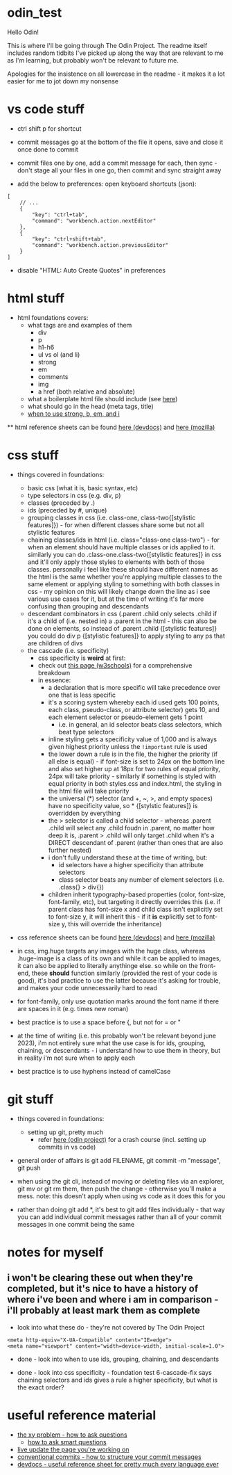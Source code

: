 # odin_test
Hello Odin!

This is where I'll be going through The Odin Project. The readme itself includes random tidbits I've picked up along the way that are relevant to me as I'm learning, but probably won't be relevant to future me.

Apologies for the insistence on all lowercase in the readme - it makes it a lot easier for me to jot down my nonsense

# vs code stuff
* ctrl shift p for shortcut

* commit messages go at the bottom of the file it opens, save and close it once done to commit

* commit files one by one, add a commit message for each, then sync - don't stage all your files in one go, then commit and sync straight away

* add the below to preferences: open keyboard shortcuts (json):
```
[
    // ...
    {
        "key": "ctrl+tab",
        "command": "workbench.action.nextEditor"
    },
    {
        "key": "ctrl+shift+tab",
        "command": "workbench.action.previousEditor"
    }
]
```

* disable "HTML: Auto Create Quotes" in preferences

# html stuff
* html foundations covers:
    * what tags are and examples of them
        * div
        * p
        * h1-h6
        * ul vs ol (and li)
        * strong
        * em
        * comments
        * img
        * a href (both relative and absolute)
    * what a boilerplate html file should include (see [here](./1-html-boilerplate/index.html))
    * what should go in the head (meta tags, title)
    * [when to use strong, b, em, and i](https://medium.com/@zac_heisey/when-to-use-strong-b-em-and-i-tags-in-your-markup-fa4d0af8affb)

** html reference sheets can be found [here (devdocs)](https://devdocs.io/html/) and [here (mozilla)](https://developer.mozilla.org/en-US/docs/Web/HTML/Reference)

# css stuff
* things covered in foundations:
    * basic css (what it is, basic syntax, etc)
    * type selectors in css (e.g. div, p)
    * classes (preceded by .)
    * ids (preceded by #, unique)
    * grouping classes in css (i.e. class-one, class-two{[stylistic features]}) - for when different classes share some but not all stylistic features
    * chaining classes/ids in html (i.e. class="class-one class-two") - for when an element should have multiple classes or ids applied to it. similarly you can do .class-one.class-two{[stylistic features]} in css and it'll only apply those styles to elements with both of those classes. personally i feel like these should have different names as the html is the same whether you're applying multiple classes to the same element or applying styling to something with both classes in css - my opinion on this will likely change down the line as i see various use cases for it, but at the time of writing it's far more confusing than grouping and descendants
    * descendant combinators in css (.parent .child only selects .child if it's a child of (i.e. nested in) a .parent in the html - this can also be done on elements, so instead of .parent .child {[stylistic features]} you could do div p {[stylistic features]} to apply styling to any ps that are children of divs
    * the cascade (i.e. specificity)
        * css specificity is **weird** at first:
        * check out [this page (w3schools)](https://www.w3schools.com/css/css_specificity.asp) for a comprehensive breakdown
        * in essence:
            * a declaration that is more specific will take precedence over one that is less specific
            * it's a scoring system whereby each id used gets 100 points, each class, pseudo-class, or attribute selector) gets 10, and each element selector or pseudo-element gets 1 point
                * i.e. in general, an id selector beats class selectors, which beat type selectors
            * inline styling gets a specificity value of 1,000 and is always given highest priority unless the `!important` rule is used
            * the lower down a rule is in the file, the higher the priority (if all else is equal) - if font-size is set to 24px on the bottom line and also set higher up at 18px for two rules of equal priority, 24px will take priority - similarly if something is styled with equal priority in both styles.css and index.html, the styling in the html file will take priority
            * the universal (*) selector (and +, ~, >, and empty spaces) have no specificity value, so * {[stylstic features]} is overridden by everything
            * the > selector is called a child selector - whereas .parent .child will select any .child foudn in .parent, no matter how deep it is, .parent > .child will only target .child when it's a DIRECT descendant of .parent (rather than ones that are also further nested)
            * i don't fully understand these at the time of writing, but:
                * id selectors have a higher specificity than attribute selectors
                * class selector beats any number of element selectors (i.e. .class{} > div{})
            * children inherit typography-based properties (color, font-size, font-family, etc), but targeting it directly overrides this (i.e. if parent class has font-size x and child class isn't explicitly set to font-size y, it will inherit this - if it **is** explicitly set to font-size y, this will override the inheritance)

* css reference sheets can be found [here (devdocs)](https://devdocs.io/css/) and [here (mozilla)](https://developer.mozilla.org/en-US/docs/Web/CSS/Reference)

* in css, img.huge targets any images with the huge class, whereas .huge-image is a class of its own and while it can be applied to images, it can also be applied to literally anythinge else. so while on the front-end, these **should** function similarly (provided the rest of your code is good), it's bad practice to use the latter because it's asking for trouble, and makes your code unnecessarily hard to read

* for font-family, only use quotation marks around the font name if there are spaces in it (e.g. times new roman)

* best practice is to use a space before {, but not for = or "

* at the time of writing (i.e. this probably won't be relevant beyond june 2023), i'm not entirely sure what the use case is for ids, grouping, chaining, or descendants - i understand how to use them in theory, but in reality i'm not sure when to apply each

* best practice is to use hyphens instead of camelCase
            

# git stuff
* things covered in foundations:
    * setting up git, pretty much
        * refer [here (odin project)](https://www.theodinproject.com/lessons/foundations-git-basics) for a crash course (incl. setting up commits in vs code)

* general order of affairs is git add FILENAME, git commit -m "message", git push

* when using the git cli, instead of moving or deleting files via an explorer, git mv or git rm them, then push the change - otherwise you'll make a mess. note: this doesn't apply when using vs code as it does this for you

* rather than doing git add \*, it's best to git add files individually - that way you can add individual commit messages rather than all of your commit messages in one commit being the same

# notes for myself
## i won't be clearing these out when they're completed, but it's nice to have a history of where i've been and where i am in comparison - i'll probably at least mark them as complete

* look into what these do - they're not covered by The Odin Project
```
<meta http-equiv="X-UA-Compatible" content="IE=edge">
<meta name="viewport" content="width=device-width, initial-scale=1.0">
```

* done - look into when to use ids, grouping, chaining, and descendants

* done - look into css specificity - foundation test 6-cascade-fix says chaining selectors and ids gives a rule a higher specificity, but what is the exact order?

# useful reference material
* [the xy problem - how to ask questions](https://xyproblem.info/)
    * [how to ask smart questions](http://www.catb.org/esr/faqs/smart-questions.html)
* [live update the page you're working on](https://marketplace.visualstudio.com/items?itemName=ritwickdey.LiveServer)
* [conventional commits - how to structure your commit messages](https://www.conventionalcommits.org/en/v1.0.0/)
* [devdocs - useful reference sheet for pretty much every language ever](https://devdocs.io/)